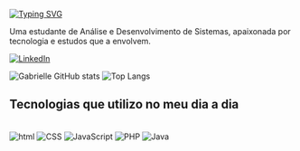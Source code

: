 [![Typing SVG](https://readme-typing-svg.demolab.com?font=Fira+Code&weight=500&size=26&pause=1000&color=C85C51&random=false&width=600&height=60&lines=Hello%2C+Word!!%F0%9F%91%8B;%E2%9C%A8I'm+Gabrielle+%F0%9F%99%8B%F0%9F%91%A9%E2%80%8D%F0%9F%92%BB%E2%9C%A8;And+welcome+to+my+profile!+%F0%9F%9A%80%F0%9F%92%BB)](https://git.io/typing-svg)


 Uma estudante de Análise e Desenvolvimento de Sistemas, apaixonada por tecnologia e estudos que a envolvem.

[![LinkedIn](https://img.shields.io/badge/LinkedIn-0077B5?style=for-the-badge&logo=linkedin&logoColor=white)](linkedin.com/in/gabrielle-ramos-barreto-4b715522b)





  ![Gabrielle GitHub stats](https://github-readme-stats.vercel.app/api?username=GabsRB&show_icons=true&theme=synthwave)
  ![Top Langs](https://github-readme-stats.vercel.app/api/top-langs/?username=GabsRB&layout=compacticons=true&theme=synthwave)



## Tecnologias que utilizo no meu dia a dia 

<div style="display: inline_block"><br/>
    <img align="center" alt="html" src="https://img.shields.io/badge/HTML-239120?style=for-the-badge&logo=html5&logoColor=white"/>
    <img align="center" alt="CSS" src="https://img.shields.io/badge/CSS-239120?&style=for-the-badge&logo=css3&logoColor=white"/>
    <img align="center" alt="JavaScript" src="https://img.shields.io/badge/JavaScript-F7DF1E?style=for-the-badge&logo=javascript&logoColor=black"/>
    <img align="center" alt="PHP" src="https://img.shields.io/badge/PHP-777BB4?style=for-the-badge&logo=php&logoColor=white"/>
    <img align="center" alt="Java" src="https://img.shields.io/badge/Java-ED8B00?style=for-the-badge&logo=openjdk&logoColor=white"/>


</div>




<!--
**GabsRB/GabsRB** is a ✨ _special_ ✨ repository because its `README.md` (this file) appears on your GitHub profile.

Here are some ideas to get you started:

- 🔭 I’m currently working on ...
- 🌱 I’m currently learning ...
- 👯 I’m looking to collaborate on ...
- 🤔 I’m looking for help with ...
- 💬 Ask me about ...
- 📫 How to reach me: ...
- 😄 Pronouns: ...
- ⚡ Fun fact: ...
-->

